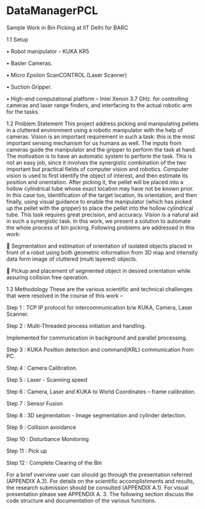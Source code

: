 # DataManagerPCL
Sample Work in Bin Picking at IIT Delhi for BARC


1.1 Setup

• Robot manipulator – KUKA KR5

• Basler Cameras.

• Micro Epsilon ScanCONTROL.(Laser Scanner)

• Suction Gripper.

• High-end computational platform – Intel Xenon 3.7 GHz. for controlling cameras and laser range finders, and interfacing to the actual robotic arm for the tasks.

1.2 Problem Statement
This project address picking and manipulating pellets in a cluttered environment using a robotic manipulator with the help of cameras. Vision is an important requirement in such a task: this is the most important sensing mechanism for us humans as well. The inputs from cameras guide the manipulator and the gripper to perform the task at hand. The motivation is to have an automatic system to perform the task. This is not an easy job, since it involves the synergistic combination of the two important but practical fields of computer vision and robotics. Computer vision is used to first identify the object of interest, and then estimate its position and orientation. After picking it, the pellet will be placed into a hollow cylindrical tube whose exact location may have not be known prior. In this case too, identification of the target location, its orientation, and then finally, using visual guidance to enable the manipulator (which has picked up the pellet with the gripper) to place the pellet into the hollow cylindrical tube. This task requires great precision, and accuracy. Vision is a natural aid in such a synergistic task. In this work, we present a solution to automate the whole process of bin picking. Following problems are addressed in this work:

 Segmentation and estimation of orientation of isolated objects placed in front of a robot using both geometric information from 3D map and intensity data form image of cluttered (multi layered) objects.

 Pickup and placement of segmented object in desired orientation while assuring collision free operation.


1.3 Methodology
These are the various scientific and technical challenges that were resolved in the course of this work –

Step 1 : TCP IP protocol for intercommunication b/w KUKA, Camera, Laser Scanner.

Step 2 : Multi-Threaded process initiation and handling.

Implemented for communication in background and parallel processing.

Step 3 : KUKA Position detection and command(KRL) communication from PC.

Step 4 : Camera Calibration.

Step 5 : Laser - Scanning speed

Step 6 : Camera, Laser and KUKA to World Coordinates – frame calibration.

Step 7 : Sensor Fusion

Step 8 : 3D segmentation - Image segmentation and cylinder detection.

Step 9 : Collision avoidance

Step 10 : Disturbance Monitoring

Step 11 : Pick up

Step 12 : Complete Clearing of the Bin

For a brief overview user can should go through the presentation referred (APPENDIX A.3). For details on the scientific accomplishments and results, the research submission should be consulted (APPENDIX A.1). For visual presentation please see APPENDIX A. 3.
The following section discuss the code structure and documentation of the various functions.
